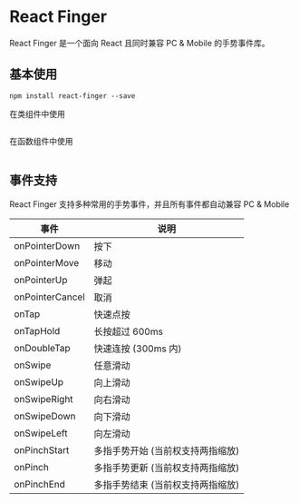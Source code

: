 # React Finger

React Finger 是一个面向 React 且同时兼容 PC & Mobile 的手势事件库。

## 基本使用

```
npm install react-finger --save
```

在类组件中使用

```jsx

```

在函数组件中使用

```jsx

```

## 事件支持

React Finger 支持多种常用的手势事件，并且所有事件都自动兼容 PC & Mobile

事件 | 说明  
------- | -------  
onPointerDown  | 按下
onPointerMove  | 移动
onPointerUp | 弹起
onPointerCancel | 取消
onTap  | 快速点按 
onTapHold  | 长按超过 600ms  
onDoubleTap  | 快速连按 (300ms 内)  
onSwipe  | 任意滑动
onSwipeUp  | 向上滑动 
onSwipeRight  | 向右滑动 
onSwipeDown  | 向下滑动  
onSwipeLeft  | 向左滑动
onPinchStart  | 多指手势开始 (当前权支持两指缩放) 
onPinch  | 多指手势更新 (当前权支持两指缩放) 
onPinchEnd  | 多指手势结束 (当前权支持两指缩放) 
